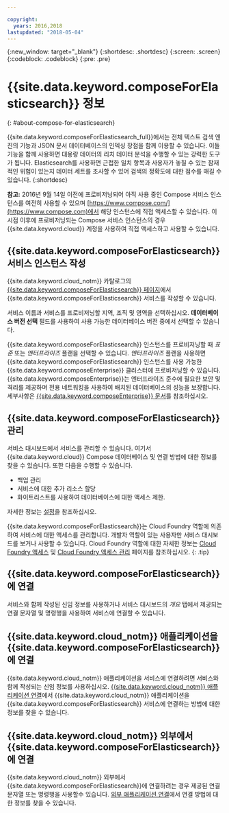 ```yaml
---

copyright:
  years: 2016,2018
lastupdated: "2018-05-04"
---
```


{:new_window: target="_blank"}
{:shortdesc: .shortdesc}
{:screen: .screen}
{:codeblock: .codeblock}
{:pre: .pre}

# {{site.data.keyword.composeForElasticsearch}} 정보
{: #about-compose-for-elasticsearch}

{{site.data.keyword.composeForElasticsearch_full}}에서는 전체 텍스트 검색 엔진의 기능과 JSON 문서 데이터베이스의 인덱싱 장점을 함께 이용할 수 있습니다. 이들 기능을 함께 사용하면 대용량 데이터의 리치 데이터 분석을 수행할 수 있는 강력한 도구가 됩니다. Elasticsearch를 사용하면 근접한 일치 항목과 사용자가 놓칠 수 있는 잠재적인 위험이 있는지 데이터 세트를 조사할 수 있어 검색의 정확도에 대한 점수를 매길 수 있습니다.
{:shortdesc}

**참고:** 2016년 9월 14일 이전에 프로비저닝되어 아직 사용 중인 Compose 서비스 인스턴스를 여전히 사용할 수 있으며 [https://www.compose.com/](https://www.compose.com)에서 해당 인스턴스에 직접 액세스할 수 있습니다. 이 시점 이후에 프로비저닝되는 Compose 서비스 인스턴스의 경우 {{site.data.keyword.cloud}} 계정을 사용하여 직접 액세스하고 사용할 수 있습니다.

## {{site.data.keyword.composeForElasticsearch}} 서비스 인스턴스 작성

{{site.data.keyword.cloud_notm}} 카탈로그의 [{{site.data.keyword.composeForElasticsearch}} 페이지](https://console.{DomainName}/catalog/services/compose-for-elasticsearch/)에서 {{site.data.keyword.composeForElasticsearch}} 서비스를 작성할 수 있습니다.

서비스 이름과 서비스를 프로비저닝할 지역, 조직 및 영역을 선택하십시오. **데이터베이스 버전 선택** 필드를 사용하여 사용 가능한 데이터베이스 버전 중에서 선택할 수 있습니다.

{{site.data.keyword.composeForElasticsearch}} 인스턴스를 프로비저닝할 때 *표준* 또는 *엔터프라이즈* 플랜을 선택할 수 있습니다. *엔터프라이즈* 플랜을 사용하면 {{site.data.keyword.composeForElasticsearch}} 인스턴스를 사용 가능한 {{site.data.keyword.composeEnterprise}} 클러스터에 프로비저닝할 수 있습니다. {{site.data.keyword.composeEnterprise}}는 엔터프라이즈 준수에 필요한 보안 및 격리를 제공하며 전용 네트워킹을 사용하여 배치된 데이터베이스의 성능을 보장합니다. 세부사항은 [{{site.data.keyword.composeEnterprise}} 문서](/docs/services/ComposeEnterprise/index.html)를 참조하십시오.

## {{site.data.keyword.composeForElasticsearch}} 관리

서비스 대시보드에서 서비스를 관리할 수 있습니다. 여기서 {{site.data.keyword.cloud}} Compose 데이터베이스 및 연결 방법에 대한 정보를 찾을 수 있습니다. 또한 다음을 수행할 수 있습니다.

- 백업 관리
- 서비스에 대한 추가 리소스 할당 
- 화이트리스트를 사용하여 데이터베이스에 대한 액세스 제한.

자세한 정보는 [설정](./dashboard-settings.html)을 참조하십시오.

{{site.data.keyword.composeForElasticsearch}}는 Cloud Foundry 역할에 의존하여 서비스에 대한 액세스를 관리합니다. 개발자 역할이 있는 사용자만 서비스 대시보드를 보거나 사용할 수 있습니다. Cloud Foundry 역할에 대한 자세한 정보는 [Cloud Foundry 액세스](https://console.{DomainName}/docs/iam/cfaccess.html#cfaccess) 및 [Cloud Foundry 액세스 관리](https://console.{DomainName}/docs/iam/mngcf.html#mngcf) 페이지를 참조하십시오.
{: .tip}

## {{site.data.keyword.composeForElasticsearch}}에 연결

서비스와 함께 작성된 신임 정보를 사용하거나 서비스 대시보드의 *개요* 탭에서 제공되는 연결 문자열 및 명령행을 사용하여 서비스에 연결할 수 있습니다.

## {{site.data.keyword.cloud_notm}} 애플리케이션을 {{site.data.keyword.composeForElasticsearch}}에 연결

{{site.data.keyword.cloud_notm}} 애플리케이션을 서비스에 연결하려면 서비스와 함께 작성되는 신임 정보를 사용하십시오. [{{site.data.keyword.cloud_notm}} 애플리케이션 연결](./connecting-bluemix-app.html)에서 {{site.data.keyword.cloud_notm}} 애플리케이션을 {{site.data.keyword.composeForElasticsearch}} 서비스에 연결하는 방법에 대한 정보를 찾을 수 있습니다.

## {{site.data.keyword.cloud_notm}} 외부에서 {{site.data.keyword.composeForElasticsearch}}에 연결

{{site.data.keyword.cloud_notm}} 외부에서 {{site.data.keyword.composeForElasticsearch}}에 연결하려는 경우 제공된 연결 문자열 또는 명령행을 사용할수 있습니다. [외부 애플리케이션 연결](./connecting-external.html)에서 연결 방법에 대한 정보를 찾을 수 있습니다.
